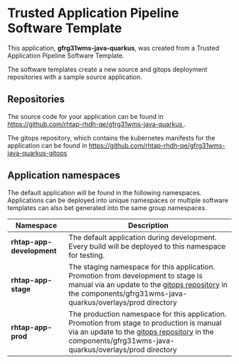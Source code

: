 # Trusted Application Pipeline Software Template

This application, **gfrg31wms-java-quarkus**, was created from a Trusted Application Pipeline Software Template.

The software templates create a new source and gitops deployment repositories with a sample source application. 

## Repositories

The source code for your application can be found in [https://github.com/rhtap-rhdh-qe/gfrg31wms-java-quarkus ](https://github.com/rhtap-rhdh-qe/gfrg31wms-java-quarkus ).
 
The gitops repository, which contains the kubernetes manifests for the application can be found in 
[https://github.com/rhtap-rhdh-qe/gfrg31wms-java-quarkus-gitops ](https://github.com/rhtap-rhdh-qe/gfrg31wms-java-quarkus-gitops ) 

## Application namespaces 

The default application will be found in the following namespaces. Applications can be deployed into unique namespaces or multiple software templates can also bet generated into the same group namespaces.  

|  Namespace   |  Description   |  
| -------- | -------- |   
| **rhtap-app-development** | The default application during development. Every build will be deployed to this namespace for testing. | 
| **rhtap-app-stage** | The staging namespace for this application. Promotion from development to stage is manual via an update to the [gitops repository](https://github.com/rhtap-rhdh-qe/gfrg31wms-java-quarkus-gitops ) in the components/gfrg31wms-java-quarkus/overlays/prod directory |  
| **rhtap-app-prod** | The production namespace for this application. Promotion from stage to production is manual via an update to the [gitops repository](https://github.com/rhtap-rhdh-qe/gfrg31wms-java-quarkus-gitops ) in the components/gfrg31wms-java-quarkus/overlays/prod directory | 